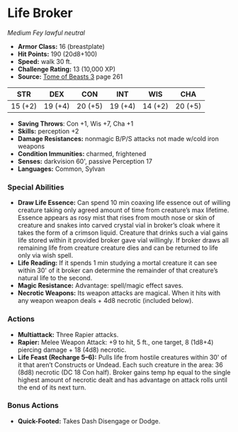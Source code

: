 # Life Broker

*Medium* *Fey* *lawful neutral*

- **Armor Class:** 16 (breastplate)
- **Hit Points:** 190 (20d8+100)
- **Speed:** walk 30 ft.
- **Challenge Rating:** 13 (10,000 XP)
- **Source:** [Tome of Beasts 3](https://koboldpress.com/kpstore/product/tome-of-beasts-3-for-5th-edition/) page 261

| STR | DEX | CON | INT | WIS | CHA |
| --- | --- | --- | --- | --- | --- |
| 15 (+2) | 19 (+4) | 20 (+5) | 19 (+4) | 14 (+2) | 20 (+5) |

- **Saving Throws**: Con +1, Wis +7, Cha +1
- **Skills:** perception +2
- **Damage Resistances:** nonmagic B/P/S attacks not made w/cold iron weapons
- **Condition Immunities:** charmed, frightened
- **Senses:** darkvision 60', passive Perception 17
- **Languages:** Common, Sylvan
### Special Abilities
- **Draw Life Essence:** Can spend 10 min coaxing life essence out of willing creature taking only agreed amount of time from creature’s max lifetime. Essence appears as rosy mist that rises from mouth nose or skin of creature and snakes into carved crystal vial in broker’s cloak where it takes the form of a crimson liquid. Creature that drinks such a vial gains life stored within it provided broker gave vial willingly. If broker draws all remaining life from creature creature dies and can be returned to life only via wish spell.
- **Life Reading:** If it spends 1 min studying a mortal creature it can see within 30' of it broker can determine the remainder of that creature’s natural life to the second.
- **Magic Resistance:** Advantage: spell/magic effect saves.
- **Necrotic Weapons:** Its weapon attacks are magical. When it hits with any weapon weapon deals + 4d8 necrotic (included below).
### Actions
- **Multiattack:** Three Rapier attacks.
- **Rapier:** Melee Weapon Attack: +9 to hit, 5 ft., one target, 8 (1d8+4) piercing damage + 18 (4d8) necrotic.
- **Life Feast (Recharge 5–6):** Pulls life from hostile creatures within 30' of it that aren’t Constructs or Undead. Each such creature in the area: 36 (8d8) necrotic (DC 18 Con half). Broker gains temp hp equal to the single highest amount of necrotic dealt and has advantage on attack rolls until the end of its next turn.
### Bonus Actions
- **Quick-Footed:** Takes Dash Disengage or Dodge.


